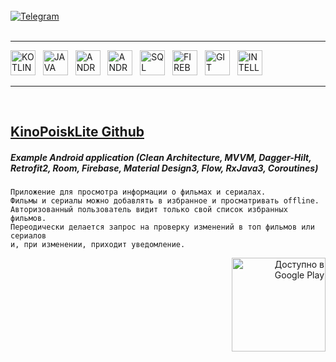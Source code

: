 <br/>
<div id="socials" align="left">
	<a href="anatoliy_ff">
		<img src="https://img.shields.io/badge/Telegram-blue?style=for-the-badge&logo=telegram&logoColor=white" alt="Telegram"/>
	</a>
</div>
<br/>

---

<img src="https://cdn.jsdelivr.net/gh/devicons/devicon/icons/kotlin/kotlin-original.svg" title="KOTLIN" width="40" height="40"/>&nbsp;&nbsp;
<img src="https://cdn.jsdelivr.net/gh/devicons/devicon/icons/java/java-original-wordmark.svg" title="JAVA" width="40" height="40"/>&nbsp;&nbsp;
<img src="https://cdn.jsdelivr.net/gh/devicons/devicon/icons/android/android-original-wordmark.svg" title="ANDROID" width="40" height="40"/>&nbsp;&nbsp;
<img src="https://cdn.jsdelivr.net/gh/devicons/devicon/icons/androidstudio/androidstudio-plain-wordmark.svg" title="ANDROID STUDIO" width="40" height="40"/>&nbsp;&nbsp;
<img src="https://cdn.jsdelivr.net/gh/devicons/devicon/icons/sqlite/sqlite-original.svg" title="SQL LITE" width="40" height="40"/>&nbsp;&nbsp;
<img src="https://cdn.jsdelivr.net/gh/devicons/devicon/icons/firebase/firebase-plain-wordmark.svg" title="FIREBASE" width="40" height="40"/>&nbsp;&nbsp;
<img src="https://cdn.jsdelivr.net/gh/devicons/devicon/icons/git/git-plain-wordmark.svg" title="GIT" width="40" height="40"/>&nbsp;&nbsp;
<img src="https://cdn.jsdelivr.net/gh/devicons/devicon/icons/intellij/intellij-original.svg" title="INTELLIG IDEA" width="40" height="40"/>&nbsp;&nbsp;

---
<br/>

## [KinoPoiskLite Github](https://github.com/FlickFun/KinoPoiskLite)
##### Example Android application (Clean Architecture, MVVM, Dagger-Hilt, Retrofit2, Room, Firebase, Material Design3, Flow, RxJava3, Coroutines) 
	Приложение для просмотра информации о фильмах и сериалах. 
	Фильмы и сериалы можно добавлять в избранное и просматривать offline. 
	Авторизованный пользователь видит только свой список избранных фильмов.
	Переодически делается запрос на проверку изменений в топ фильмов или сериалов 
	и, при изменении, приходит уведомление.

<div align="right">  
	<a href='https://play.google.com/store/apps/details?id=com.fsoftstudio.kinopoisklite&utm_source=GitHub&pcampaignid=pcampaignidMKT-Other-global-all-co-prtnr-py-PartBadge-Mar2515-1'><img alt='Доступно в Google Play' src='https://play.google.com/intl/en_us/badges/static/images/badges/ru_badge_web_generic.png' width="150"/></a>
</div>
